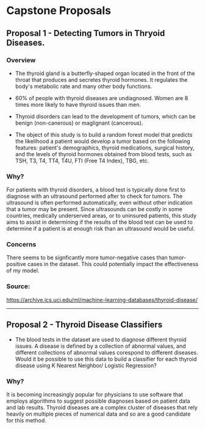 # Capstone Proposals 
## Proposal 1 - Detecting Tumors in Thryoid Diseases.

### **Overview** 
* The thyroid gland is a butterfly-shaped organ located in the front of the throat that produces and secretes thyroid hormones. It regulates the body's metabolic rate and many other body functions. 

* 60% of people with thyroid diseases are undiagnosed. Women are 8 times more likely to have thyroid issues than men.  

* Thyroid disorders can lead to the development of tumors, which can be benign (non-canerous) or maglignant (cancerous). 

* The object of this study is to build a random forest model that predicts the likelihood a patient would develop a tumor based on the following features: patient's demographics, thyroid medications, surgical history, and the levels of thyroid hormones obtained from blood tests, such as  TSH, T3, T4, TT4, T4U, FTI (Free T4 Index), TBG, etc. 

### **Why?**

For patients with thyroid disorders, a blood test is typically done first to diagnose with an ultrasound performed after to check for tumors. The ultrasound is often performed automatically, even without other indication that a tumor may be present. Since ultrasounds can be costly in some countries, medically underserved areas, or to uninsured patients, this study aims to assist in determining if the results of the blood test can be used to determine if a patient is at enough risk than an ultrasound would be useful.

### **Concerns** 

There seems to be signficantly more tumor-negative cases than tumor-positive cases in the dataset. This could potentially impact the effectiveness of my model.


### **Source:**
 https://archive.ics.uci.edu/ml/machine-learning-databases/thyroid-disease/


 ---



## Proposal 2 - Thyroid Disease Classifiers

* The blood tests in the dataset are used to diagnose different thyroid issues. A disease is defined by a collection of abnormal values, and different collections of abnormal values corespond to different diseases. Would it be possible to use this data to build a classifier for each thyroid disease using K Nearest Neighbor/ Logistic Regression?  

### **Why?**
It is becoming increasingly popular for physicians to use software that employs algorithms to suggest possible diagnoses based on patient data and lab results. Thyroid diseases are a complex cluster of diseases that rely heavily on multiple pieces of numerical data and so are a good candidate for this method.
